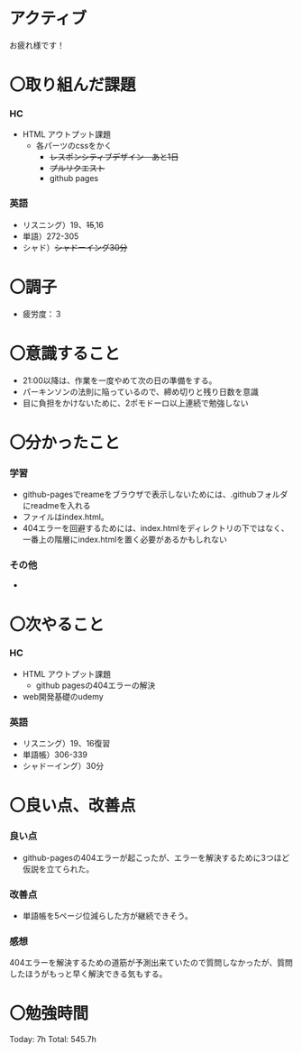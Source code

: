 # アクティブ

お疲れ様です！

# 〇取り組んだ課題

### HC

- HTML アウトプット課題
    - 各パーツのcssをかく
        - ~~レスポンシティブデザイン　あと1日~~
        - ~~プルリクエスト~~
        - github pages

### 英語

- リスニング）19、~~15~~,16
- 単語）272-305
- シャド）~~シャドーイング30分~~

# 〇調子

- 疲労度：３

# 〇意識すること

- 21:00以降は、作業を一度やめて次の日の準備をする。
- パーキンソンの法則に陥っているので、締め切りと残り日数を意識
- 目に負担をかけないために、2ポモドーロ以上連続で勉強しない

# 〇分かったこと

### 学習

- github-pagesでreameをブラウザで表示しないためには、.githubフォルダにreadmeを入れる
- ファイルはindex.html。
- 404エラーを回避するためには、index.htmlをディレクトリの下ではなく、一番上の階層にindex.htmlを置く必要があるかもしれない

### その他

- 

# 〇次やること

### HC

- HTML アウトプット課題
    - github pagesの404エラーの解決
- web開発基礎のudemy

### 英語

- リスニング）19、16復習
- 単語帳）306-339
- シャドーイング）30分

# 〇良い点、改善点

### 良い点

- github-pagesの404エラーが起こったが、エラーを解決するために3つほど仮説を立てられた。

### 改善点

- 単語帳を5ページ位減らした方が継続できそう。

### 感想

404エラーを解決するための道筋が予測出来ていたので質問しなかったが、質問したほうがもっと早く解決できる気もする。

# 〇勉強時間

Today: 7h Total: 545.7h
